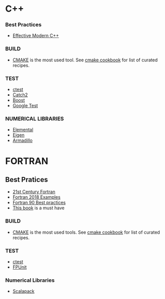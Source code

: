 
# C++

### Best Practices
* [Effective Modern C++](http://shop.oreilly.com/product/0636920033707.do)

### BUILD
* [CMAKE](https://cmake.org/) is the most used tool. See [cmake cookbook](https://github.com/dev-cafe/cmake-cookbook) for list of curated recipes. 

### TEST
* [ctest](https://cmake.org/cmake/help/latest/manual/ctest.1.html)
* [Catch2](https://github.com/catchorg/Catch2)
* [Boost](https://www.boost.org/doc/libs/1_68_0/libs/test/doc/html/index.html)
* [Google Test](https://github.com/google/googletest)

### NUMERICAL LIBRARIES
* [Elemental](http://libelemental.org/)
* [Eigen](http://eigen.tuxfamily.org/index.php?title=Main_Page)
* [Armadillo](http://arma.sourceforge.net/)


# FORTRAN

## Best Pratices
 * [21st Century Fortran](https://21cfortran.readthedocs.io/en/latest/index.html)
 * [Fortran 2018 Examples](https://github.com/scivision/fortran2018-examples)
 * [Fortran 90 Best practices](https://www.fortran90.org/index.html)
 * [This book](https://global.oup.com/academic/product/modern-fortran-explained-9780198811886?cc=nl&lang=en&) is a must have

### BUILD
* [CMAKE](https://cmake.org/) is the most used tools. See [cmake cookbook](https://github.com/dev-cafe/cmake-cookbook) for list of curated recipes. 

### TEST
* [ctest](https://cmake.org/cmake/help/latest/manual/ctest.1.html)
* [FPUnit](https://github.com/Goddard-Fortran-Ecosystem/pFUnit)

### Numerical Libraries
* [Scalapack](http://www.netlib.org/scalapack/)

